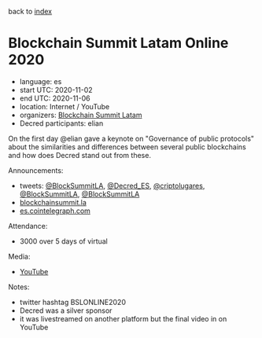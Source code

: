 back to [index](index.md)

# Blockchain Summit Latam Online 2020

- language: es
- start UTC: 2020-11-02
- end UTC: 2020-11-06
- location: Internet / YouTube
- organizers: [Blockchain Summit Latam](https://twitter.com/BlockSummitLA)
- Decred participants: elian

On the first day @elian gave a keynote on "Governance of public protocols" about the similarities and differences between several public blockchains and how does Decred stand out from these.

Announcements:

- tweets: [@BlockSummitLA](https://twitter.com/BlockSummitLA/status/1313302075879677952), [@Decred_ES](https://twitter.com/Decred_ES/status/1313302854728396800), [@criptolugares](https://twitter.com/criptolugares/status/1322176841445232640), [@BlockSummitLA](https://twitter.com/BlockSummitLA/status/1323302427651657733), [@BlockSummitLA](https://twitter.com/BlockSummitLA/status/1323302480537673730)
- [blockchainsummit.la](https://www.blockchainsummit.la/)
- [es.cointelegraph.com](https://es.cointelegraph.com/news/blockchain-summit-latam-2020-governance-features-analyzed-in-public-protocols)

Attendance:

- 3000 over 5 days of virtual

Media:

- [YouTube](https://www.youtube.com/playlist?list=PLiJAJqCfjxwIR6q1W0bidE9W4369KMjzz)

Notes:

- twitter hashtag BSLONLINE2020
- Decred was a silver sponsor
- it was livestreamed on another platform but the final video in on YouTube

